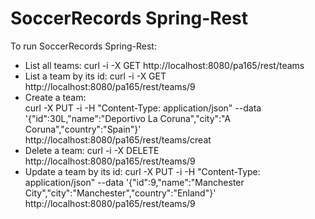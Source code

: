 # SoccerRecords Spring-Rest

To run SoccerRecords Spring-Rest:

 - List all teams: 
	curl -i -X GET http://localhost:8080/pa165/rest/teams
 - List a team by its id:
	curl -i -X GET http://localhost:8080/pa165/rest/teams/9
 - Create a team:	
	curl -X PUT -i -H "Content-Type: application/json" --data '{"id":30L,"name":"Deportivo La Coruna","city":"A Coruna","country":"Spain"}' http://localhost:8080/pa165/rest/teams/creat
 - Delete a team:
	curl -i -X DELETE http://localhost:8080/pa165/rest/teams/9
 - Update a team by its id:
	curl -X PUT -i -H "Content-Type: application/json" --data '{"id":9,"name":"Manchester City","city":"Manchester","country":"Enland"}' http://localhost:8080/pa165/rest/teams/9




